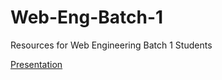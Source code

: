 # Web-Eng-Batch-1
Resources for Web Engineering Batch 1 Students

[Presentation](https://docs.google.com/presentation/d/1Be6K_sQeiwuYBNxyQC-aw4bMU-2VJufoLZyKxBzBQK0/edit?usp=sharing)
